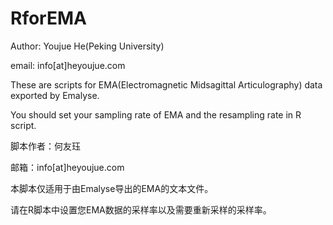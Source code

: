 # RforEMA

Author: Youjue He(Peking University)

email: info[at]heyoujue.com

These are scripts for EMA(Electromagnetic Midsagittal Articulography) data exported by Emalyse.

You should set your sampling rate of EMA and the resampling rate in R script.

脚本作者：何友珏

邮箱：info[at]heyoujue.com

本脚本仅适用于由Emalyse导出的EMA的文本文件。

请在R脚本中设置您EMA数据的采样率以及需要重新采样的采样率。
